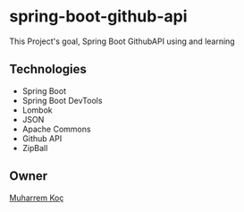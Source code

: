 # spring-boot-github-api


This Project's goal, Spring Boot GithubAPI using and learning

## Technologies
- Spring Boot
- Spring Boot DevTools
- Lombok
- JSON
- Apache Commons
- Github API
- ZipBall

## Owner
[Muharrem Koç](https://github.com/muharremkoc)
